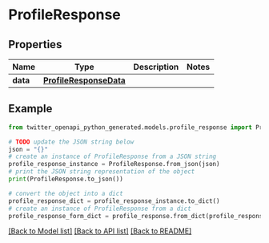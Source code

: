 # ProfileResponse


## Properties

Name | Type | Description | Notes
------------ | ------------- | ------------- | -------------
**data** | [**ProfileResponseData**](ProfileResponseData.md) |  | 

## Example

```python
from twitter_openapi_python_generated.models.profile_response import ProfileResponse

# TODO update the JSON string below
json = "{}"
# create an instance of ProfileResponse from a JSON string
profile_response_instance = ProfileResponse.from_json(json)
# print the JSON string representation of the object
print(ProfileResponse.to_json())

# convert the object into a dict
profile_response_dict = profile_response_instance.to_dict()
# create an instance of ProfileResponse from a dict
profile_response_form_dict = profile_response.from_dict(profile_response_dict)
```
[[Back to Model list]](../README.md#documentation-for-models) [[Back to API list]](../README.md#documentation-for-api-endpoints) [[Back to README]](../README.md)


